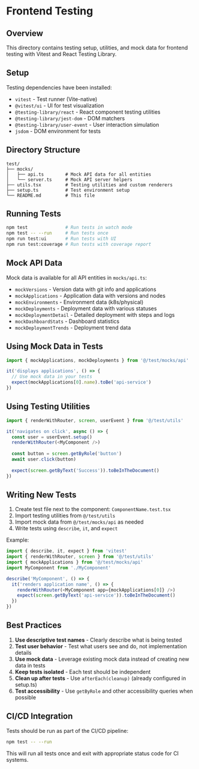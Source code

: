 # Frontend Testing

## Overview

This directory contains testing setup, utilities, and mock data for frontend testing with Vitest and React Testing Library.

## Setup

Testing dependencies have been installed:
- `vitest` - Test runner (Vite-native)
- `@vitest/ui` - UI for test visualization
- `@testing-library/react` - React component testing utilities
- `@testing-library/jest-dom` - DOM matchers
- `@testing-library/user-event` - User interaction simulation
- `jsdom` - DOM environment for tests

## Directory Structure

```
test/
├── mocks/
│   ├── api.ts        # Mock API data for all entities
│   └── server.ts     # Mock API server helpers
├── utils.tsx         # Testing utilities and custom renderers
├── setup.ts          # Test environment setup
└── README.md         # This file
```

## Running Tests

```bash
npm test              # Run tests in watch mode
npm test -- --run     # Run tests once
npm run test:ui       # Run tests with UI
npm run test:coverage # Run tests with coverage report
```

## Mock API Data

Mock data is available for all API entities in `mocks/api.ts`:

- `mockVersions` - Version data with git info and applications
- `mockApplications` - Application data with versions and nodes
- `mockEnvironments` - Environment data (k8s/physical)
- `mockDeployments` - Deployment data with various statuses
- `mockDeploymentDetail` - Detailed deployment with steps and logs
- `mockDashboardStats` - Dashboard statistics
- `mockDeploymentTrends` - Deployment trend data

## Using Mock Data in Tests

```typescript
import { mockApplications, mockDeployments } from '@/test/mocks/api'

it('displays applications', () => {
  // Use mock data in your tests
  expect(mockApplications[0].name).toBe('api-service')
})
```

## Using Testing Utilities

```typescript
import { renderWithRouter, screen, userEvent } from '@/test/utils'

it('navigates on click', async () => {
  const user = userEvent.setup()
  renderWithRouter(<MyComponent />)
  
  const button = screen.getByRole('button')
  await user.click(button)
  
  expect(screen.getByText('Success')).toBeInTheDocument()
})
```

## Writing New Tests

1. Create test file next to the component: `ComponentName.test.tsx`
2. Import testing utilities from `@/test/utils`
3. Import mock data from `@/test/mocks/api` as needed
4. Write tests using `describe`, `it`, and `expect`

Example:
```typescript
import { describe, it, expect } from 'vitest'
import { renderWithRouter, screen } from '@/test/utils'
import { mockApplications } from '@/test/mocks/api'
import MyComponent from './MyComponent'

describe('MyComponent', () => {
  it('renders application name', () => {
    renderWithRouter(<MyComponent app={mockApplications[0]} />)
    expect(screen.getByText('api-service')).toBeInTheDocument()
  })
})
```

## Best Practices

1. **Use descriptive test names** - Clearly describe what is being tested
2. **Test user behavior** - Test what users see and do, not implementation details
3. **Use mock data** - Leverage existing mock data instead of creating new data in tests
4. **Keep tests isolated** - Each test should be independent
5. **Clean up after tests** - Use `afterEach(cleanup)` (already configured in setup.ts)
6. **Test accessibility** - Use `getByRole` and other accessibility queries when possible

## CI/CD Integration

Tests should be run as part of the CI/CD pipeline:

```bash
npm test -- --run
```

This will run all tests once and exit with appropriate status code for CI systems.
